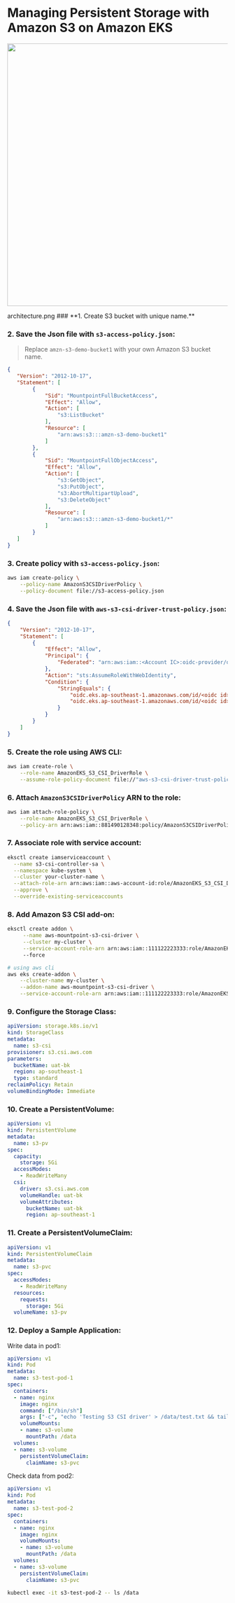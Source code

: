 # Managing Persistent Storage with Amazon S3 on Amazon EKS

<p align="center">
  <img src="src=architecture.png" width="600">
</p>
architecture.png
### **1. Create S3 bucket with unique name.**

### **2. Save the Json file with `s3-access-policy.json`:**
   > Replace `amzn-s3-demo-bucket1` with your own Amazon S3 bucket name.

```json
{
   "Version": "2012-10-17",
   "Statement": [
        {
            "Sid": "MountpointFullBucketAccess",
            "Effect": "Allow",
            "Action": [
                "s3:ListBucket"
            ],
            "Resource": [
                "arn:aws:s3:::amzn-s3-demo-bucket1"
            ]
        },
        {
            "Sid": "MountpointFullObjectAccess",
            "Effect": "Allow",
            "Action": [
                "s3:GetObject",
                "s3:PutObject",
                "s3:AbortMultipartUpload",
                "s3:DeleteObject"
            ],
            "Resource": [
                "arn:aws:s3:::amzn-s3-demo-bucket1/*"
            ]
        }
   ]
}
```

### **3. Create policy with `s3-access-policy.json`:**
```bash
aws iam create-policy \
    --policy-name AmazonS3CSIDriverPolicy \
    --policy-document file://s3-access-policy.json
```

### **4. Save the Json file with `aws-s3-csi-driver-trust-policy.json`:**
```json
{
    "Version": "2012-10-17",
    "Statement": [
        {
            "Effect": "Allow",
            "Principal": {
                "Federated": "arn:aws:iam::<Account IC>:oidc-provider/oidc.eks.ap-southeast-1.amazonaws.com/id/<oidc id>"
            },
            "Action": "sts:AssumeRoleWithWebIdentity",
            "Condition": {
                "StringEquals": {
                    "oidc.eks.ap-southeast-1.amazonaws.com/id/<oidc id>:sub": "system:serviceaccount:kube-system:s3-csi-driver-sa",
                    "oidc.eks.ap-southeast-1.amazonaws.com/id/<oidc id>:aud": "sts.amazonaws.com"
                }
            }
        }
    ]
}
```

### **5. Create the role using AWS CLI:**
```bash
aws iam create-role \
    --role-name AmazonEKS_S3_CSI_DriverRole \
    --assume-role-policy-document file://"aws-s3-csi-driver-trust-policy.json"
```

### **6. Attach `AmazonS3CSIDriverPolicy` ARN to the role:**
```bash
aws iam attach-role-policy \
    --role-name AmazonEKS_S3_CSI_DriverRole \
    --policy-arn arn:aws:iam::881490128348:policy/AmazonS3CSIDriverPolicy
```

### **7. Associate role with service account:**
```bash
eksctl create iamserviceaccount \
  --name s3-csi-controller-sa \
  --namespace kube-system \
  --cluster your-cluster-name \
  --attach-role-arn arn:aws:iam::aws-account-id:role/AmazonEKS_S3_CSI_DriverRole \
  --approve \
  --override-existing-serviceaccounts
```

### **8. Add Amazon S3 CSI add-on:**
```bash
eksctl create addon \
     --name aws-mountpoint-s3-csi-driver \
     --cluster my-cluster \
     --service-account-role-arn arn:aws:iam::111122223333:role/AmazonEKS_S3_CSI_DriverRole 
     --force

# using aws cli
aws eks create-addon \
    --cluster-name my-cluster \
    --addon-name aws-mountpoint-s3-csi-driver \
    --service-account-role-arn arn:aws:iam::111122223333:role/AmazonEKS_S3_CSI_DriverRole
```

### **9. Configure the Storage Class:**
```yaml
apiVersion: storage.k8s.io/v1
kind: StorageClass
metadata:
  name: s3-csi
provisioner: s3.csi.aws.com
parameters:
  bucketName: uat-bk
  region: ap-southeast-1
  type: standard
reclaimPolicy: Retain
volumeBindingMode: Immediate
```

### **10. Create a PersistentVolume:**
```yaml
apiVersion: v1
kind: PersistentVolume
metadata:
  name: s3-pv
spec:
  capacity:
    storage: 5Gi
  accessModes:
    - ReadWriteMany
  csi:
    driver: s3.csi.aws.com
    volumeHandle: uat-bk
    volumeAttributes:
      bucketName: uat-bk
      region: ap-southeast-1
```

### **11. Create a PersistentVolumeClaim:**
```yaml
apiVersion: v1
kind: PersistentVolumeClaim
metadata:
  name: s3-pvc
spec:
  accessModes:
    - ReadWriteMany
  resources:
    requests:
      storage: 5Gi
  volumeName: s3-pv
```

### **12. Deploy a Sample Application:**

Write data in pod1:
```yaml
apiVersion: v1
kind: Pod
metadata:
  name: s3-test-pod-1
spec:
  containers:
  - name: nginx
    image: nginx
    command: ["/bin/sh"]
    args: ["-c", "echo 'Testing S3 CSI driver' > /data/test.txt && tail -f /dev/null"]
    volumeMounts:
    - name: s3-volume
      mountPath: /data
  volumes:
  - name: s3-volume
    persistentVolumeClaim:
      claimName: s3-pvc
```

Check data from pod2:
```yaml
apiVersion: v1
kind: Pod
metadata:
  name: s3-test-pod-2
spec:
  containers:
  - name: nginx
    image: nginx
    volumeMounts:
    - name: s3-volume
      mountPath: /data
  volumes:
  - name: s3-volume
    persistentVolumeClaim:
      claimName: s3-pvc
```

```bash
kubectl exec -it s3-test-pod-2 -- ls /data
```
